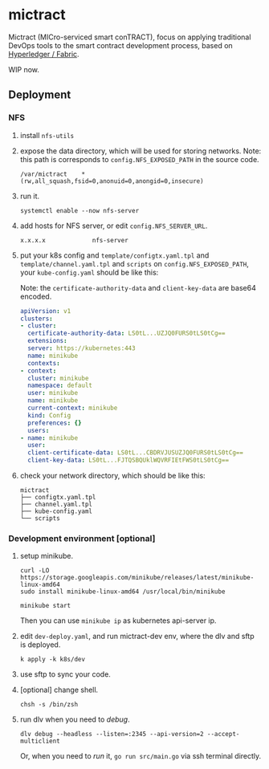 # mictract

Mictract (MICro-serviced smart conTRACT), focus on applying traditional DevOps tools to the smart contract development process, based on [Hyperledger / Fabric](https://github.com/hyperledger/fabric/).

WIP now.



## Deployment



### NFS

1. install `nfs-utils`

2. expose the data directory, which will be used for storing networks. Note: this path is corresponds to `config.NFS_EXPOSED_PATH` in the source code.
   ```
   /var/mictract    *(rw,all_squash,fsid=0,anonuid=0,anongid=0,insecure)
   ```

3. run it.
   ```
   systemctl enable --now nfs-server
   ```

4. add hosts for NFS server, or edit `config.NFS_SERVER_URL`.

   ```
   x.x.x.x             nfs-server
   ```

5. put your k8s config and `template/configtx.yaml.tpl` and `template/channel.yaml.tpl` and `scripts` on `config.NFS_EXPOSED_PATH`, your `kube-config.yaml` should be like this:
   
   Note: the `certificate-authority-data` and `client-key-data` are base64 encoded.
   
   ```yaml
   apiVersion: v1
   clusters:
   - cluster:
     certificate-authority-data: LS0tL...UZJQ0FURS0tLS0tCg==
     extensions:
     server: https://kubernetes:443
     name: minikube
     contexts:
   - context:
     cluster: minikube
     namespace: default
     user: minikube
     name: minikube
     current-context: minikube
     kind: Config
     preferences: {}
     users:
   - name: minikube
     user:
     client-certificate-data: LS0tL...CBDRVJUSUZJQ0FURS0tLS0tCg==
     client-key-data: LS0tL...FJTQSBQUklWQVRFIEtFWS0tLS0tCg==
   ```
   
6. check your network directory, which should be like this:
   ```text
   mictract
   ├── configtx.yaml.tpl
   ├── channel.yaml.tpl
   ├── kube-config.yaml
   └── scripts
   ```

### Development environment [optional] 

1. setup minikube.
   ```shell
   curl -LO https://storage.googleapis.com/minikube/releases/latest/minikube-linux-amd64
   sudo install minikube-linux-amd64 /usr/local/bin/minikube

   minikube start
   ```
   Then you can use `minikube ip` as kubernetes api-server ip.

2. edit `dev-deploy.yaml`, and run mictract-dev env, where the dlv and sftp is deployed.
   ```shell
   k apply -k k8s/dev
   ```

3. use sftp to sync your code.

4. [optional] change shell.
   ```shell
   chsh -s /bin/zsh
   ```

4. run dlv when you need to *debug*.
   ```shell
   dlv debug --headless --listen=:2345 --api-version=2 --accept-multiclient
   ```
   Or, when you need to *run* it, `go run src/main.go` via ssh terminal directly. 

